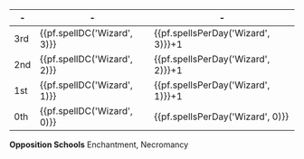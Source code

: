 -|-|-
-|-|-
3rd | {{pf.spellDC('Wizard', 3)}} | {{pf.spellsPerDay('Wizard', 3)}}+1 | *[arcane sight]* ^s^, *[fireball]*, *[spiked pit]*
2nd | {{pf.spellDC('Wizard', 2)}} | {{pf.spellsPerDay('Wizard', 2)}}+1 | *[create pit]*, *[glitterdust]*, *[locate object]* ^s^, *[scorching ray]*, *[twilight haze]*
1st | {{pf.spellDC('Wizard', 1)}} | {{pf.spellsPerDay('Wizard', 1)}}+1 | *[feather fall]*, *[grease]*, *[magic missile]*, ~~*[heightened awareness]*~~ ^s^, ~~*[mage armour]*~~, ~~*[unseen servant]*~~
0th | {{pf.spellDC('Wizard', 0)}} | {{pf.spellsPerDay('Wizard', 0)}}   | *[detect magic]* ^s^, *[light]*, *[mage hand]*, *[read magic]* ^s^

**Opposition Schools** Enchantment, Necromancy